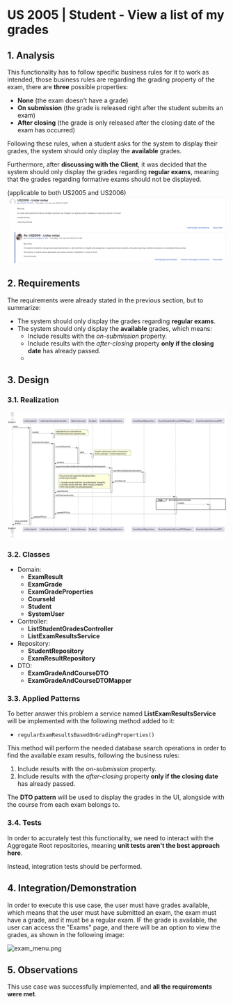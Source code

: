 # US 2005 | Student - View a list of my grades

## 1. Analysis

This functionality has to follow specific business rules for it to work
as intended, those business rules are regarding the grading property of the
exam, there are **three** possible properties:

- **None** (the exam doesn't have a grade)
- **On submission** (the grade is released right after the student submits
  an exam)
- **After closing** (the grade is only released after the closing date of
  the exam has occurred)

Following these rules, when a student asks for the system to display their
grades, the system should only display the **available** grades.

Furthermore, after **discussing with the Client**, it was decided that
the system should only display the grades regarding **regular exams**, meaning
that the grades regarding formative exams should not be displayed.

(applicable to
both US2005 and US2006)
![clarification](./client_clarification.png)

## 2. Requirements

The requirements were already stated in the previous section, but to
summarize:
- The system should only display the grades regarding **regular exams**.
- The system should only display the **available** grades, which means:
  - Include results with the *on-submission* property.
  - Include results with the *after-closing* property **only if the closing date** has already passed.
  - 
## 3. Design

### 3.1. Realization

![sd](./sd.svg)

### 3.2. Classes

[//]: # (TODO: Class diagram)

- Domain:
  + **ExamResult**
  + **ExamGrade**
  + **ExamGradeProperties**
  + **CourseId**
  + **Student**
  + **SystemUser**
- Controller:
  + **ListStudentGradesController**
  + **ListExamResultsService**
- Repository:
  + **StudentRepository**
  + **ExamResultRepository**
- DTO:
  + **ExamGradeAndCourseDTO**
  + **ExamGradeAndCourseDTOMapper**

### 3.3. Applied Patterns

To better answer this problem a service named **ListExamResultsService** will be
implemented with the following method added to it:

- `regularExamResultsBasedOnGradingProperties()`

This method will perform the
needed database search operations in order to find the available exam results,
following the business rules:

1. Include results with the *on-submission* property.
2. Include results with the *after-closing* property **only if the closing date** has already passed.

The **DTO pattern** will be used to display the grades in the UI, alongside with the course from each
exam belongs to.

### 3.4. Tests

In order to accurately test this functionality, we need to interact
with the Aggregate Root repositories, meaning **unit tests aren't the best approach here**.

Instead, integration tests should be performed.

## 4. Integration/Demonstration

In order to execute this use case, the user must have grades available, which means that the user must have 
submitted an exam, the exam must have a grade, and it must be a regular exam. IF the grade is available, the user
can access the "Exams" page, and there will be an option to view the grades, as shown in the following image:

![exam_menu.png](exam_menu.png)

## 5. Observations

This use case was successfully implemented, and **all the requirements were met**.